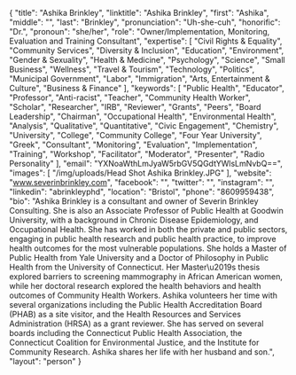 {
  "title": "Ashika Brinkley",
  "linktitle": "Ashika Brinkley",
  "first": "Ashika",
  "middle": "",
  "last": "Brinkley",
  "pronunciation": "Uh-she-cuh",
  "honorific": "Dr.",
  "pronoun": "she/her",
  "role": "Owner/Implementation, Monitoring, Evaluation and Training Consultant",
  "expertise": [
    "Civil Rights & Equality",
    "Community Services",
    "Diversity & Inclusion",
    "Education",
    "Environment",
    "Gender & Sexuality",
    "Health & Medicine",
    "Psychology",
    "Science",
    "Small Business",
    "Wellness",
    "Travel & Tourism",
    "Technology",
    "Politics",
    "Municipal Government",
    "Labor",
    "Immigration",
    "Arts, Entertainment & Culture",
    "Business & Finance"
  ],
  "keywords": [
    "Public Health",
    "Educator",
    "Professor",
    "Anti-racist",
    "Teacher",
    "Community Health Worker",
    "Scholar",
    "Researcher",
    "IRB",
    "Reviewer",
    "Grants",
    "Peers",
    "Board Leadership",
    "Chairman",
    "Occupational Health",
    "Environmental Health",
    "Analysis",
    "Qualitative",
    "Quantitative",
    "Civic Engagement",
    "Chemistry",
    "University",
    "College",
    "Community College",
    "Four Year University",
    "Greek",
    "Consultant",
    "Monitoring",
    "Evaluation",
    "Implementation",
    "Training",
    "Workshop",
    "Facilitator",
    "Moderator",
    "Presenter",
    "Radio Personality"
  ],
  "email": "YXNoaWthLmJyaW5rbGV5QGdtYWlsLmNvbQ==",
  "images": [
    "/img/uploads/Head Shot Ashika Brinkley.JPG"
  ],
  "website": "www.severinbrinkley.com",
  "facebook": "",
  "twitter": "",
  "instagram": "",
  "linkedin": "abrinkleyphd",
  "location": "Bristol",
  "phone": "8609959438",
  "bio": "Ashika Brinkley is a consultant and owner of Severin Brinkley Consulting. She is also an Associate Professor of Public Health at Goodwin University, with a background in Chronic Disease Epidemiology, and Occupational Health. She has worked in both the private and public sectors, engaging in public health research and public health practice, to improve health outcomes for the most vulnerable populations. She holds a Master of Public Health from Yale University and a Doctor of Philosophy in Public Health from the University of Connecticut. Her Master\u2019s thesis explored barriers to screening mammography in African American women, while her doctoral research explored the health behaviors and health outcomes of Community Health Workers. Ashika volunteers her time with several organizations including the Public Health Accreditation Board (PHAB) as a site visitor, and the Health Resources and Services Administration (HRSA) as a grant reviewer. She has served on several boards including the Connecticut Public Health Association, the Connecticut Coalition for Environmental Justice, and the Institute for Community Research. Ashika shares her life with her husband and son.",
  "layout": "person"
}
